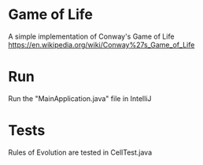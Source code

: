 # Game of Life

A simple implementation of Conway's Game of Life https://en.wikipedia.org/wiki/Conway%27s_Game_of_Life

# Run

Run the "MainApplication.java" file in IntelliJ

# Tests

Rules of Evolution are tested in CellTest.java
